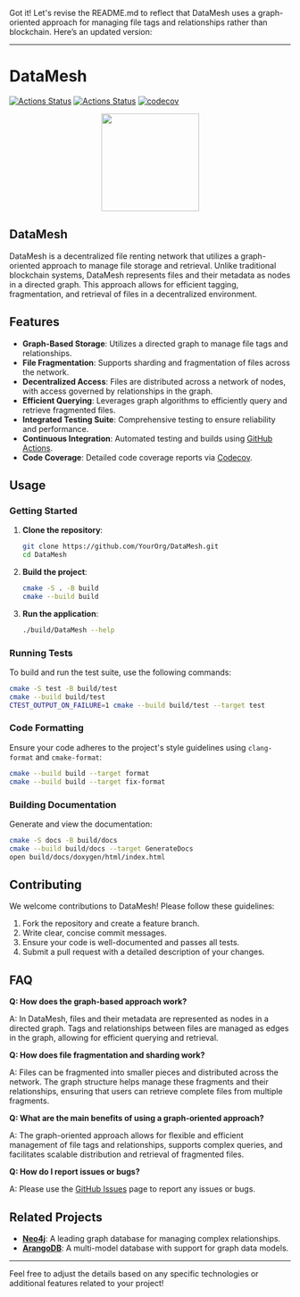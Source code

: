 Got it! Let's revise the README.md to reflect that DataMesh uses a graph-oriented approach for managing file tags and relationships rather than blockchain. Here’s an updated version:

---

# DataMesh

[![Actions Status](https://github.com/YourOrg/DataMesh/workflows/Build/badge.svg)](https://github.com/riken127/data-mesh/actions)
[![Actions Status](https://github.com/YourOrg/DataMesh/workflows/CodeQuality/badge.svg)](https://github.com/riken127/data-mesh/actions)
[![codecov](https://codecov.io/gh/YourOrg/DataMesh/branch/main/graph/badge.svg)](https://codecov.io/gh/riken127/DataMesh)

<p align="center">
  <img src="https://repository-images.githubusercontent.com/123456789/abcdef-1234-5678-90ab-cdef12345678" height="175" width="auto" />
</p>

## DataMesh

DataMesh is a decentralized file renting network that utilizes a graph-oriented approach to manage file storage and retrieval. Unlike traditional blockchain systems, DataMesh represents files and their metadata as nodes in a directed graph. This approach allows for efficient tagging, fragmentation, and retrieval of files in a decentralized environment.

## Features

- **Graph-Based Storage**: Utilizes a directed graph to manage file tags and relationships.
- **File Fragmentation**: Supports sharding and fragmentation of files across the network.
- **Decentralized Access**: Files are distributed across a network of nodes, with access governed by relationships in the graph.
- **Efficient Querying**: Leverages graph algorithms to efficiently query and retrieve fragmented files.
- **Integrated Testing Suite**: Comprehensive testing to ensure reliability and performance.
- **Continuous Integration**: Automated testing and builds using [GitHub Actions](https://help.github.com/en/actions/).
- **Code Coverage**: Detailed code coverage reports via [Codecov](https://codecov.io).

## Usage

### Getting Started

1. **Clone the repository**:
   ```bash
   git clone https://github.com/YourOrg/DataMesh.git
   cd DataMesh
   ```

2. **Build the project**:
   ```bash
   cmake -S . -B build
   cmake --build build
   ```

3. **Run the application**:
   ```bash
   ./build/DataMesh --help
   ```

### Running Tests

To build and run the test suite, use the following commands:

```bash
cmake -S test -B build/test
cmake --build build/test
CTEST_OUTPUT_ON_FAILURE=1 cmake --build build/test --target test
```

### Code Formatting

Ensure your code adheres to the project's style guidelines using `clang-format` and `cmake-format`:

```bash
cmake --build build --target format
cmake --build build --target fix-format
```

### Building Documentation

Generate and view the documentation:

```bash
cmake -S docs -B build/docs
cmake --build build/docs --target GenerateDocs
open build/docs/doxygen/html/index.html
```

## Contributing

We welcome contributions to DataMesh! Please follow these guidelines:

1. Fork the repository and create a feature branch.
2. Write clear, concise commit messages.
3. Ensure your code is well-documented and passes all tests.
4. Submit a pull request with a detailed description of your changes.

## FAQ

**Q: How does the graph-based approach work?**

A: In DataMesh, files and their metadata are represented as nodes in a directed graph. Tags and relationships between files are managed as edges in the graph, allowing for efficient querying and retrieval.

**Q: How does file fragmentation and sharding work?**

A: Files can be fragmented into smaller pieces and distributed across the network. The graph structure helps manage these fragments and their relationships, ensuring that users can retrieve complete files from multiple fragments.

**Q: What are the main benefits of using a graph-oriented approach?**

A: The graph-oriented approach allows for flexible and efficient management of file tags and relationships, supports complex queries, and facilitates scalable distribution and retrieval of fragmented files.

**Q: How do I report issues or bugs?**

A: Please use the [GitHub Issues](https://github.com/YourOrg/DataMesh/issues) page to report any issues or bugs.

## Related Projects

- [**Neo4j**](https://neo4j.com/): A leading graph database for managing complex relationships.
- [**ArangoDB**](https://www.arangodb.com/): A multi-model database with support for graph data models.

---

Feel free to adjust the details based on any specific technologies or additional features related to your project!